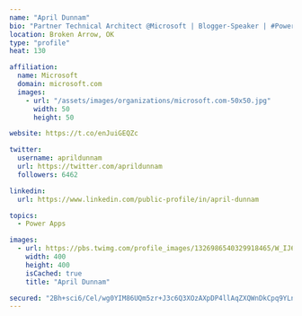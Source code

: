 ```yaml
---
name: "April Dunnam"
bio: "Partner Technical Architect @Microsoft | Blogger-Speaker | #PowerApps, #PowerAutomate, #Office365, #SharePoint | #WIT | #Karaoke Queen"
location: Broken Arrow, OK
type: "profile"
heat: 130

affiliation:
  name: Microsoft
  domain: microsoft.com
  images:
    - url: "/assets/images/organizations/microsoft.com-50x50.jpg"
      width: 50
      height: 50

website: https://t.co/enJuiGEQZc

twitter:
  username: aprildunnam
  url: https://twitter.com/aprildunnam
  followers: 6462

linkedin:
  url: https://www.linkedin.com/public-profile/in/april-dunnam

topics:
  - Power Apps

images:
  - url: https://pbs.twimg.com/profile_images/1326986540329918465/W_IJ6Ih2_400x400.jpg
    width: 400
    height: 400
    isCached: true
    title: "April Dunnam"

secured: "2Bh+sci6/Cel/wg0YIM86UQm5zr+J3c6Q3XOzAXpDP4llAqZXQWnDkCpq9YLnd3BJL5+z2Wjo67EDDZuBHLKMMHqA87G/m9VhjJ0zgiEG5s3VKD/hq7F+1jEK9JauuYcb9Yuer4vbJq3ihGFkZV5kv7ULjmJhcjxejHB9IkAQ6eXVc7atqzZUDMEzLL8gc1CDlU0iqQXTnr+LcCa9KmEnRvulgwuWZ/uHaNSU+QY0ZufXcQvA0aYRJol5s08gjeKvjj5XpHNfek4OAMLeneYZ/M1dD9zdKFbP8H1L+P/Ys+D1YdykW+Pb69Mvrg0Te5hWD5LBMShiLqPfat2zCSL7KNDbIMeVHZvvGKo43f3gfkVgodZWxGLYhZH+TFf1BTHz2c5fVnS20tr00Ap2I9gUG7zXBgnOPFXsXB9W/K7iN0=;O//FncZ5EI8rqI/HWnJVYQ=="
---
```


